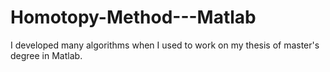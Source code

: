 # Homotopy-Method---Matlab
I developed many algorithms when I used to work on my thesis of master's degree in Matlab.
